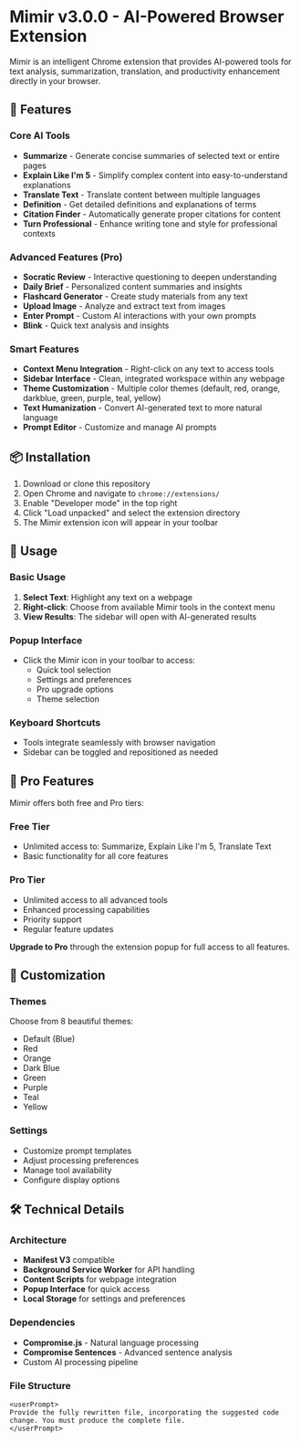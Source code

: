 # Mimir v3.0.0 - AI-Powered Browser Extension

Mimir is an intelligent Chrome extension that provides AI-powered tools for text analysis, summarization, translation, and productivity enhancement directly in your browser.

## 🚀 Features

### Core AI Tools
- **Summarize** - Generate concise summaries of selected text or entire pages
- **Explain Like I'm 5** - Simplify complex content into easy-to-understand explanations
- **Translate Text** - Translate content between multiple languages
- **Definition** - Get detailed definitions and explanations of terms
- **Citation Finder** - Automatically generate proper citations for content
- **Turn Professional** - Enhance writing tone and style for professional contexts

### Advanced Features (Pro)
- **Socratic Review** - Interactive questioning to deepen understanding
- **Daily Brief** - Personalized content summaries and insights
- **Flashcard Generator** - Create study materials from any text
- **Upload Image** - Analyze and extract text from images
- **Enter Prompt** - Custom AI interactions with your own prompts
- **Blink** - Quick text analysis and insights

### Smart Features
- **Context Menu Integration** - Right-click on any text to access tools
- **Sidebar Interface** - Clean, integrated workspace within any webpage
- **Theme Customization** - Multiple color themes (default, red, orange, darkblue, green, purple, teal, yellow)
- **Text Humanization** - Convert AI-generated text to more natural language
- **Prompt Editor** - Customize and manage AI prompts

## 📦 Installation

1. Download or clone this repository
2. Open Chrome and navigate to `chrome://extensions/`
3. Enable "Developer mode" in the top right
4. Click "Load unpacked" and select the extension directory
5. The Mimir extension icon will appear in your toolbar

## 🔧 Usage

### Basic Usage
1. **Select Text**: Highlight any text on a webpage
2. **Right-click**: Choose from available Mimir tools in the context menu
3. **View Results**: The sidebar will open with AI-generated results

### Popup Interface
- Click the Mimir icon in your toolbar to access:
  - Quick tool selection
  - Settings and preferences
  - Pro upgrade options
  - Theme selection

### Keyboard Shortcuts
- Tools integrate seamlessly with browser navigation
- Sidebar can be toggled and repositioned as needed

## 💎 Pro Features

Mimir offers both free and Pro tiers:

### Free Tier
- Unlimited access to: Summarize, Explain Like I'm 5, Translate Text
- Basic functionality for all core features

### Pro Tier
- Unlimited access to all advanced tools
- Enhanced processing capabilities
- Priority support
- Regular feature updates

**Upgrade to Pro** through the extension popup for full access to all features.

## 🎨 Customization

### Themes
Choose from 8 beautiful themes:
- Default (Blue)
- Red
- Orange
- Dark Blue
- Green
- Purple
- Teal
- Yellow

### Settings
- Customize prompt templates
- Adjust processing preferences
- Manage tool availability
- Configure display options

## 🛠 Technical Details

### Architecture
- **Manifest V3** compatible
- **Background Service Worker** for API handling
- **Content Scripts** for webpage integration
- **Popup Interface** for quick access
- **Local Storage** for settings and preferences

### Dependencies
- **Compromise.js** - Natural language processing
- **Compromise Sentences** - Advanced sentence analysis
- Custom AI processing pipeline

### File Structure
```
<userPrompt>
Provide the fully rewritten file, incorporating the suggested code change. You must produce the complete file.
</userPrompt>
